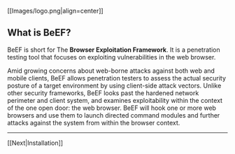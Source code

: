[[Images/logo.png|align=center]]

##  What is BeEF?

BeEF is short for The **Browser Exploitation Framework**. It is a penetration testing tool that focuses on exploiting vulnerabilities in the web browser.

Amid growing concerns about web-borne attacks against both web and mobile clients, BeEF allows penetration testers to assess the actual security posture of a target environment by using client-side attack vectors. Unlike other security frameworks, BeEF looks past the hardened network perimeter and client system, and examines exploitability within the context of the one open door: the web browser. BeEF will hook one or more web browsers and use them to launch directed command modules and further attacks against the system from within the browser context.


***
[[Next|Installation]]
